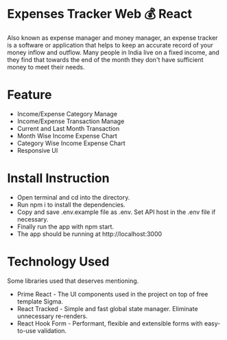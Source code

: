 <h1>Expenses Tracker Web 💰 React </h1>
<p>Also known as expense manager and money manager, an expense tracker is a software or application that helps to keep an accurate record of your money inflow and outflow. Many people in India live on a fixed income, and they find that towards the end of the month they don't have sufficient money to meet their needs.</p>

<h1>Feature</h1>

- Income/Expense Category Manage
- Income/Expense Transaction Manage 
- Current and Last Month Transaction
- Month Wise Income Expense Chart
- Category Wise Income Expense Chart
- Responsive UI


<h1>Install Instruction</h1>

- Open terminal and cd into the directory.
- Run npm i to install the dependencies.
- Copy and save .env.example file as .env. Set API host in the .env file if necessary.
- Finally run the app with npm start.
- The app should be running at http://localhost:3000

<h1>Technology Used</h1>

Some libraries used that deserves mentioning.

- Prime React - The UI components used in the project on top of free template Sigma.
- React Tracked - Simple and fast global state manager. Eliminate unnecessary re-renders.
- React Hook Form - Performant, flexible and extensible forms with easy-to-use validation.
